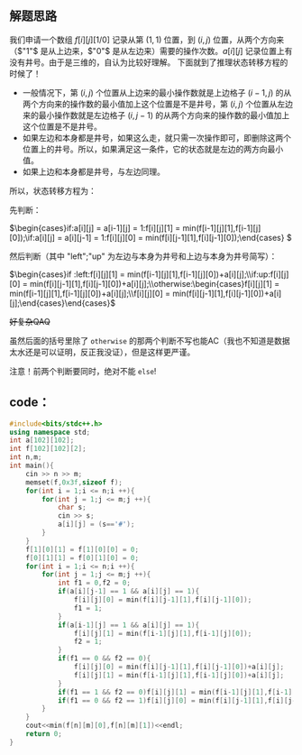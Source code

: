 ## 解题思路
我们申请一个数组 $f[i][j][1/0]$ 记录从第 $(1,1)$ 位置，到 $(i,j)$ 位置，从两个方向来（$"1"$ 是从上边来，$"0"$ 是从左边来）需要的操作次数。$a[i][j]$ 记录位置上有没有井号。由于是三维的，自认为比较好理解。
 下面就到了推理状态转移方程的时候了！
- 一般情况下，第 $(i,j)$ 个位置从上边来的最小操作数就是上边格子 $(i-1,j)$ 的从两个方向来的操作数的最小值加上这个位置是不是井号，第 $(i,j)$ 个位置从左边来的最小操作数就是左边格子 $(i,j-1)$ 的从两个方向来的操作数的最小值加上这个位置是不是井号。
- 如果左边和本身都是井号，如果这么走，就只需一次操作即可，即删除这两个位置上的井号。所以，如果满足这一条件，它的状态就是左边的两方向最小值。
- 如果上边和本身都是井号，与左边同理。

所以，状态转移方程为：

先判断：

$\begin{cases}if:a[i][j] = a[i-1][j] = 1:f[i][j][1] = min(f[i-1][j][1],f[i-1][j][0]);\\if:a[i][j] = a[i][j-1] = 1:f[i][j][0] = min(f[i][j-1][1],f[i][j-1][0]);\end{cases} $

然后判断（其中 "left";"up" 为左边与本身为井号和上边与本身为井号简写）：

$\begin{cases}if :left:f[i][j][1] = min(f[i-1][j][1],f[i-1][j][0])+a[i][j];\\if:up:f[i][j][0] = min(f[i][j-1][1],f[i][j-1][0])+a[i][j];\\otherwise:\begin{cases}f[i][j][1] = min(f[i-1][j][1],f[i-1][j][0])+a[i][j];\\f[i][j][0] = min(f[i][j-1][1],f[i][j-1][0])+a[i][j];\end{cases}\end{cases}$

~~好复杂QAQ~~

虽然后面的括号里除了 $\texttt {otherwise}$ 的那两个判断不写也能AC（我也不知道是数据太水还是可以证明，反正我没证），但是这样更严谨。

注意！前两个判断要同时，绝对不能 $\texttt {else}$!
## code：
```cpp
#include<bits/stdc++.h>
using namespace std;
int a[102][102];
int f[102][102][2];
int n,m;
int main(){
	cin >> n >> m;
	memset(f,0x3f,sizeof f);
	for(int i = 1;i <= n;i ++){
		for(int j = 1;j <= m;j ++){
			char s;
			cin >> s;
			a[i][j] = (s=='#');
		}
	}
	f[1][0][1] = f[1][0][0] = 0;
	f[0][1][1] = f[0][1][0] = 0;
	for(int i = 1;i <= n;i ++){
		for(int j = 1;j <= m;j ++){
			int f1 = 0,f2 = 0;
			if(a[i][j-1] == 1 && a[i][j] == 1){
				f[i][j][0] = min(f[i][j-1][1],f[i][j-1][0]);
				f1 = 1;
			}
			if(a[i-1][j] == 1 && a[i][j] == 1){
				f[i][j][1] = min(f[i-1][j][1],f[i-1][j][0]);
				f2 = 1;
			}
			if(f1 == 0 && f2 == 0){
				f[i][j][0] = min(f[i][j-1][1],f[i][j-1][0])+a[i][j];
				f[i][j][1] = min(f[i-1][j][1],f[i-1][j][0])+a[i][j];
			} 
			if(f1 == 1 && f2 == 0)f[i][j][1] = min(f[i-1][j][1],f[i-1][j][0])+a[i][j];
			if(f1 == 0 && f2 == 1)f[i][j][0] = min(f[i][j-1][1],f[i][j-1][0])+a[i][j];
		}
	}
	cout<<min(f[n][m][0],f[n][m][1])<<endl;
	return 0;
}
```
